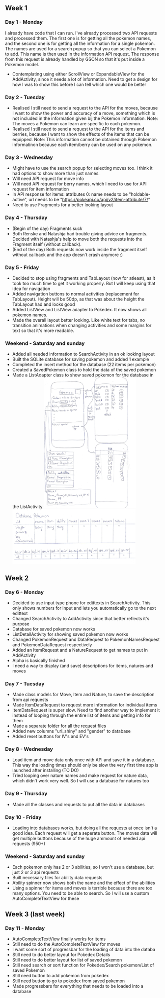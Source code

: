 ## Week 1
### Day 1 - Monday
I already have code that I can run. I've already processed two API requests and processed them. The first one is for getting all the pokemon names, and the second one is for getting all the information for a single pokemon. The names are used for a search popup so that you can select a Pokemon to add. This name is then used in the information API request. The response from this request is already handled by GSON so that it's put inside a Pokemon model.
- Contemplating using either ScrollView or ExpandableView for the AddActivity, since it needs a lot of information. Need to get a design for how I was to show this before I can tell which one would be better

### Day 2 - Tuesday
- Realised I still need to send a request to the API for the moves, because I want to show the power and accuracy of a move, something which is not included in the information given bij the Pokemon information. Note: The moves a Pokemon can learn are specific to each pokemon.
- Realised I still need to send a request to the API for the items and berries, because I want to show the effects of the items that can be equipped. Note: This information cannot be obtained through Pokemon informatinon because each item/berry can be used on any pokemon.

### Day 3 - Wednesday
- Might have to use the search popup for selecting moves too. I think it had options to show more than just names.
- Will need API request for move info
- Will need API request for berry names, which I need to use for API request for item information
- In API response for items: attributes 0: name needs to be "holdable-active", url needs to be "https://pokeapi.co/api/v2/item-attribute/7/"
- Need to use Fragments for a better looking layout

### Day 4 - Thursday
- (Begin of the day) Fragments suck
- Both Renske and Natashja had trouble giving advice on fragments. Decided with Natashja's help to move both the requests into the Fragment itself (without callback).
- (End of the day) Both requests now work inside the fragment itself without callback and the app doesn't crash anymore :)

### Day 5 - Friday
- Decided to stop using fragments and TabLayout (now for atleast), as it took too much time to get it working properly. But I will keep using that idea for navigation
- Added navigation buttons to normal activities (replacement for TabLayout). Height will be 50dp, as that was about the height the TabLayout had and looks good
- Added ListView and ListView adapter to Pokedex. It now shows all pokemon names.
- Made the overall layout better looking. Like white text for tabs, no transition animations when changing activities and some margins for text so that it's more readable.

### Weekend - Saturday and sunday
- Added all needed information to SearchActivity in an ok looking layout
- Built the SQLite database for saving pokemon and added 1 example
- Completed the insert method for the database (22 items per pokemon)
- Created a SavedPokemon class to hold the data of the saved pokemon
- Made a ListAdapter class to show saved pokemon for the database in the ListActivity
<img src="doc/AddDesign.jpg" width="300"> <img src="doc/DatabaseDesign.png" width="400">

## Week 2
### Day 6 - Monday
- Decided to use input type phone for edittexts in SearchActivity. This only shows numbers for input and lets you automatically go to the next edittext
- Changed SearchActivity to AddActivity since that better reflects it's purpose
- Database for saved pokemon now works
- ListDetailActivity for showing saved pokemon now works
- Changed PokemonRequest and DataRequest to PokemonNamesRequest and PokemonDataRequest respectively
- Added an ItemRequest and a NatureRequest to get names to put in AddActivity
- Alpha is basically finished
- I need a way to display (and save) descriptions for items, natures and moves

### Day 7 - Tuesday
- Made class models for Move, Item and Nature, to save the description from api requests
- Made ItemDataRequest to request more information for individual items
- ItemDataRequest is super slow. Need to find another way to implement it instead of looping through the entire list of items and getting info for them
- Made a separate folder for all the request files
- Added new columns "url_shiny" and "gender" to database
- Added reset buttons for IV's and EV's

### Day 8 - Wednesday
- Load item and move data only once with API and save it in a database. This way the loading times should only be slow the very first time app is launched after installing (TO DO)
- Tried looping over nature names and make request for nature data, which didn't work very well. So I will use a database for natures too

### Day 9 - Thursday
- Made all the classes and requests to put all the data in databases

### Day 10 - Friday
- Loading into databases works, but doing all the requests at once isn't a good idea. Each request will get a seperate button. The moves data will get multiple buttons because of the huge ammount of needed api requests (950+)

### Weekend - Saturday and sunday
- Each pokemon only has 2 or 3 abilities, so I won't use a database, but just 2 or 3 api requests
- Built necessary files for ability data requests
- Ability spinner now shows both the name and the effect of the abilities
- Using a spinner for items and moves is terrible because there are too many options. You need to be able to search. So I will use a custom AutoCompleteTextView for these

## Week 3 (last week)
### Day 11 - Monday
- AutoCompleteTextView finally works for items
- Still need to do the AutoCompleteTextView for moves
- I want some sort of progressbar for the loading of data into the databa
- Still need to do better layout for Pokedex Details
- Still need to do better layout for list of saved pokemon
- Still need search or sort function for Pokedex/Search pokemon/List of saved Pokemon
- Still need button to add pokemon from pokedex
- Still need button to go to pokedex from saved pokemon
- Made progressbars for everything that needs to be loaded into a database
